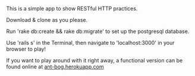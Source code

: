 This is a simple app to show RESTful HTTP practices.

Download & clone as you please.

Run 'rake db:create && rake db:migrate' to set up the postgresql database.

Use 'rails s' in the Terminal, then navigate to 'localhost:3000' in your browser to play!

If you want to play around with it right away, a functional version can be found online at [ant-bog.herokuapp.com](http://ant-bog.herokuapp.com)